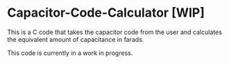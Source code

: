 # Capacitor-Code-Calculator [WIP]
This is a C code that takes the capacitor code from the user and calculates the equivalent amount of capacitance in farads.

This code is currently in a work in progress.
